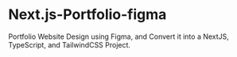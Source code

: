 # Next.js-Portfolio-figma
Portfolio Website Design using Figma, and Convert it into a NextJS, TypeScript, and TailwindCSS Project.
